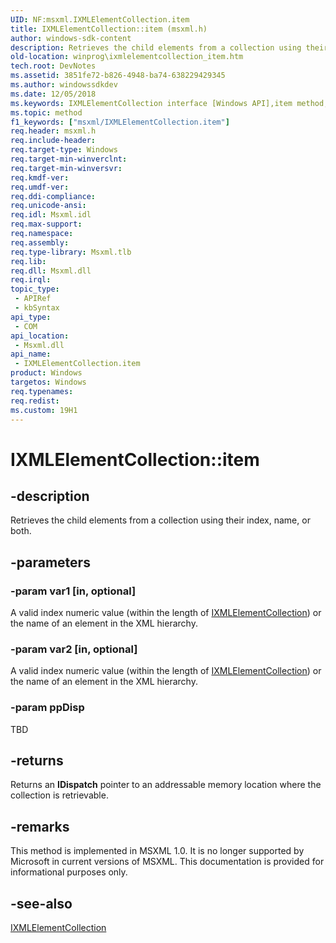 ```yaml
---
UID: NF:msxml.IXMLElementCollection.item
title: IXMLElementCollection::item (msxml.h)
author: windows-sdk-content
description: Retrieves the child elements from a collection using their index, name, or both.
old-location: winprog\ixmlelementcollection_item.htm
tech.root: DevNotes
ms.assetid: 3851fe72-b826-4948-ba74-638229429345
ms.author: windowssdkdev
ms.date: 12/05/2018
ms.keywords: IXMLElementCollection interface [Windows API],item method, IXMLElementCollection.item, IXMLElementCollection::item, item, item method [Windows API], item method [Windows API],IXMLElementCollection interface, msxml/IXMLElementCollection::item, winprog.ixmlelementcollection_item
ms.topic: method
f1_keywords: ["msxml/IXMLElementCollection.item"]
req.header: msxml.h
req.include-header: 
req.target-type: Windows
req.target-min-winverclnt: 
req.target-min-winversvr: 
req.kmdf-ver: 
req.umdf-ver: 
req.ddi-compliance: 
req.unicode-ansi: 
req.idl: Msxml.idl
req.max-support: 
req.namespace: 
req.assembly: 
req.type-library: Msxml.tlb
req.lib: 
req.dll: Msxml.dll
req.irql: 
topic_type:
 - APIRef
 - kbSyntax
api_type:
 - COM
api_location:
 - Msxml.dll
api_name:
 - IXMLElementCollection.item
product: Windows
targetos: Windows
req.typenames: 
req.redist: 
ms.custom: 19H1
---
```


# IXMLElementCollection::item


## -description


Retrieves the child elements from a collection using their index, name, or both.


## -parameters




### -param var1 [in, optional]

A valid index numeric value (within the length of <a href="https://docs.microsoft.com/windows/desktop/api/msxml/nn-msxml-ixmlelementcollection">IXMLElementCollection</a>) or the name of an element in the XML hierarchy.


### -param var2 [in, optional]

A valid index numeric value (within the length of <a href="https://docs.microsoft.com/windows/desktop/api/msxml/nn-msxml-ixmlelementcollection">IXMLElementCollection</a>) or the name of an element in the XML hierarchy.


### -param ppDisp

TBD




## -returns



Returns an <b>IDispatch</b> pointer to an addressable memory location where the collection is retrievable.




## -remarks



This method is implemented in MSXML 1.0. It is no longer supported by Microsoft in current versions of MSXML. This documentation is provided for informational purposes only.




## -see-also




<a href="https://docs.microsoft.com/windows/desktop/api/msxml/nn-msxml-ixmlelementcollection">IXMLElementCollection</a>
 

 

